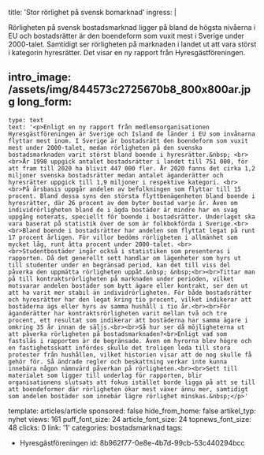 title: 'Stor rörlighet på svensk bomarknad'
ingress: |
  <p>Rörligheten på svensk bostadsmarknad ligger på bland de högsta nivåerna i EU och bostadsrätter är den boendeform som vuxit mest i Sverige under 2000-talet. Samtidigt ser rörligheten på marknaden i landet ut att vara störst i kategorin hyresrätter. Det visar en ny rapport från Hyresgästföreningen.
  </p>
  
intro_image: /assets/img/844573c2725670b8_800x800ar.jpg
long_form:
  -
    type: text
    text: '<p>Enligt en ny rapport från medlemsorganisationen Hyresgästföreningen är Sverige och Island de länder i EU som invånarna flyttar mest inom. I Sverige är bostadsrätt den boendeform som vuxit mest under 2000-talet, medan rörligheten på den svenska bostadsmarknaden varit störst bland boende i hyresrätter.&nbsp; <br><br>År 1998 uppgick antalet bostadsrätter i landet till 751 000, för att fram till 2020 ha blivit 447 000 fler. År 2020 fanns det cirka 1,2 miljoner svenska bostadsrätter medan antalet äganderätter och hyresrätter uppgick till 1,9 miljoner i respektive kategori. <br><br>På årsbasis uppgår andelen av befolkningen som flyttar till 15 procent. Bland dessa syns den största flyttbenägenheten bland boende i hyresrätter, där 26 procent av dem byter bostad varje år. Även om individrörligheten bland de i ägda bostäder är mindre har en svag uppgång noterats, speciellt för boende i bostadsrätter. Underlaget ska vara baserat på statistik över de som är folkbokförda i Sverige.<br><br>Bland boende i bostadsrätter har andelen som flyttat legat på runt 17 procent årligen. För villor bedöms rörligheten i allmänhet som mycket låg, runt åtta procent under 2000-talet. <br><br>Studentbostäder ingår också i statistiken som presenteras i rapporten. Då det generellt sett handlar om lägenheter som hyrs ut till studenter under en begränsad period, kan det till viss del påverka den uppmätta rörligheten uppåt.&nbsp; &nbsp;<br><br>Tittar man på till kontraktsrörligheten på marknaden under perioden, vilket motsvarar andelen bostäder som bytt ägare eller kontrakt, ser den ut att ha varit mer stabil än individrörligheten. För både bostadsrätter och hyresrätter har den legat kring tio procent, vilket indikerar att bostäderna ägs eller hyrs av samma hushåll i tio år.<br><br>För äganderätter har kontraktsrörligheten varit mellan två och tre procent, ett resultat som indikerar att bostäderna har samma ägare i omkring 35 år innan de säljs.<br><br>Så hur ser då möjligheterna ut att påverka rörligheten på bostadsmarknaden?<br>Enligt vad som fastslås i rapporten är de begränsade. Även om hyrorna blev högre och en fastighetsskatt infördes skulle det troligen leda till stora protester från hushållen, vilket historien visar att de nog skulle få gehör för. Så ändrade regler och beskattning verkar inte kunna innebära någon nämnvärd påverkan på rörligheten.<br><br>Sett till materialet som ligger till underlag för rapporten, blir organisationens slutsats att fokus istället borde ligga på att se till att boendeformer där rörligheten ökar mest växer ännu mer, samtidigt som andelen bostäder som innebär lägre rörlighet minskas.&nbsp;</p>'
template: articles/article
sponsored: false
hide_from_home: false
artikel_typ: nyhet
views: 161
puff_font_size: 24
article_font_size: 24
topnews_font_size: 48
clicks: 0
link: '1'
categories: bostadsmarknad
tags:
  - Hyresgästföreningen
id: 8b962f77-0e8e-4b7d-99cb-53c440294bcc
